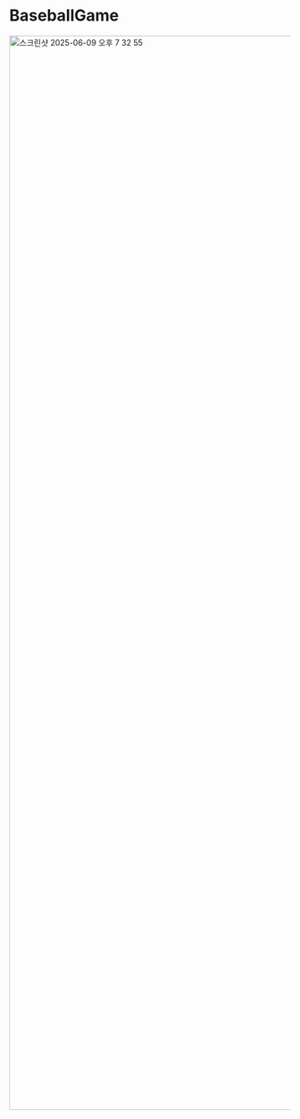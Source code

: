 # BaseballGame

<img width="1920" alt="스크린샷 2025-06-09 오후 7 32 55" src="https://github.com/user-attachments/assets/e4e9b3eb-c179-4ddd-a20a-458eaba15dff" />

